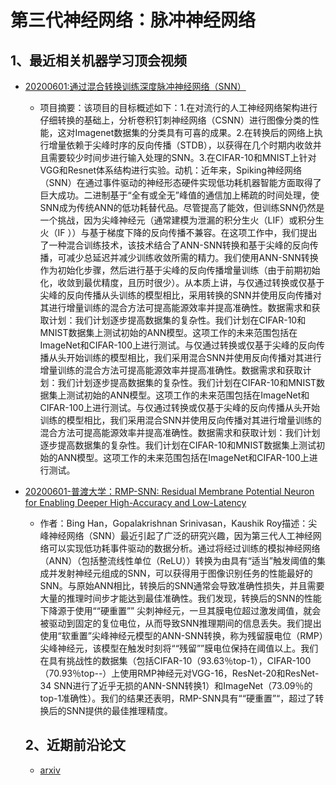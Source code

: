 # 第三代神经网络：脉冲神经网络

## 1、最近相关机器学习顶会视频

- [20200601:通过混合转换训练深度脉冲神经网络（SNN）](https://www.youtube.com/watch?v=LwQ-0liDwiQ)
  - 项目摘要：该项目的目标概述如下：1.在对流行的人工神经网络架构进行仔细转换的基础上，分析卷积钉刺神经网络（CSNN）进行图像分类的性能，这对Imagenet数据集的分类具有可喜的成果。2.在转换后的网络上执行增量依赖于尖峰时序的反向传播（STDB），以获得在几个时期内收敛并且需要较少时间步进行输入处理的SNN。3.在CIFAR-10和MNIST上针对VGG和Resnet体系结构进行实验。动机：近年来，Spiking神经网络（SNN）在通过事件驱动的神经形态硬件实现低功耗机器智能方面取得了巨大成功。二进制基于“全有或全无”峰值的通信加上稀疏的时间处理，使SNN成为传统ANN的低功耗替代品。尽管提高了能效，但训练SNN仍然是一个挑战，因为尖峰神经元（通常建模为泄漏的积分生火（LIF）或积分生火（IF ））与基于梯度下降的反向传播不兼容。在这项工作中，我们提出了一种混合训练技术，该技术结合了ANN-SNN转换和基于尖峰的反向传播，可减少总延迟并减少训练收敛所需的精力。我们使用ANN-SNN转换作为初始化步骤，然后进行基于尖峰的反向传播增量训练（由于前期初始化，收敛到最优精度，且历时很少）。从本质上讲，与仅通过转换或仅基于尖峰的反向传播从头训练的模型相比，采用转换的SNN并使用反向传播对其进行增量训练的混合方法可提高能源效率并提高准确性。数据需求和获取计划：我们计划逐步提高数据集的复杂性。我们计划在CIFAR-10和MNIST数据集上测试初始的ANN模型。这项工作的未来范围包括在ImageNet和CIFAR-100上进行测试。与仅通过转换或仅基于尖峰的反向传播从头开始训练的模型相比，我们采用混合SNN并使用反向传播对其进行增量训练的混合方法可提高能源效率并提高准确性。数据需求和获取计划：我们计划逐步提高数据集的复杂性。我们计划在CIFAR-10和MNIST数据集上测试初始的ANN模型。这项工作的未来范围包括在ImageNet和CIFAR-100上进行测试。与仅通过转换或仅基于尖峰的反向传播从头开始训练的模型相比，我们采用混合SNN并使用反向传播对其进行增量训练的混合方法可提高能源效率并提高准确性。数据需求和获取计划：我们计划逐步提高数据集的复杂性。我们计划在CIFAR-10和MNIST数据集上测试初始的ANN模型。这项工作的未来范围包括在ImageNet和CIFAR-100上进行测试。
  
- [20200601-普渡大学：RMP-SNN: Residual Membrane Potential Neuron for Enabling Deeper High-Accuracy and Low-Latency ](https://www.youtube.com/watch?v=IsAqBi3QniA)

  - 作者：Bing Han，Gopalakrishnan Srinivasan，Kaushik Roy描述：尖峰神经网络（SNN）最近引起了广泛的研究兴趣，因为第三代人工神经网络可以实现低功耗事件驱动的数据分析。通过将经过训练的模拟神经网络（ANN）（包括整流线性单位（ReLU））转换为由具有“适当”触发阈值的集成并发射神经元组成的SNN，可以获得用于图像识别任务的性能最好的SNN。与原始ANN相比，转换后的SNN通常会导致准确性损失，并且需要大量的推理时间步才能达到最佳准确性。我们发现，转换后的SNN的性能下降源于使用““硬重置”” 尖刺神经元，一旦其膜电位超过激发阈值，就会被驱动到固定的复位电位，从而导致SNN推理期间的信息丢失。我们提出使用“软重置”尖峰神经元模型的ANN-SNN转换，称为残留膜电位（RMP）尖峰神经元，该模型在触发时刻将““残留””膜电位保持在阈值以上。我们在具有挑战性的数据集（包括CIFAR-10（93.63％top-1），CIFAR-100（70.93％top--）上使用RMP神经元对VGG-16，ResNet-20和ResNet-34 SNN进行了近乎无损的ANN-SNN转换1）和ImageNet（73.09％的top-1准确性）。我们的结果还表明，RMP-SNN具有““硬重置”“，超过了转换后的SNN提供的最佳推理精度。
  
  
  ## 2、近期前沿论文
  
  - [arxiv](https://arxiv.org/search/?query=snn&searchtype=all&source=header)

